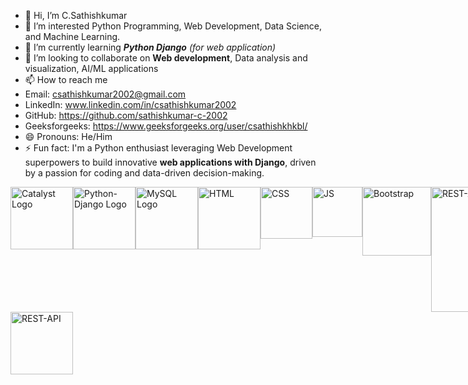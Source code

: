 - 👋 Hi, I’m C.Sathishkumar
- 👀 I’m interested Python Programming, Web Development, Data Science, and Machine Learning.
- 🌱 I’m currently learning ***Python Django*** *(for web application)*
- 💞️ I’m looking to collaborate on **Web development**, Data analysis and visualization, AI/ML applications
- 📫 How to reach me
- Email: csathishkumar2002@gmail.com
- LinkedIn: www.linkedin.com/in/csathishkumar2002
- GitHub: https://github.com/sathishkumar-c-2002
- Geeksforgeeks: https://www.geeksforgeeks.org/user/csathishkhkbl/
- 😄 Pronouns: He/Him
- ⚡ Fun fact: I'm a Python enthusiast leveraging Web Development superpowers to build innovative **web applications with Django**, driven by a passion for coding and data-driven decision-making.

<div style="display: flex; justify-content: space-between;">
    <img src="https://desk.zoho.com/portal/api/kbCategory/4000000217879/logo/327583000026924010?orgId=4241905" alt="Catalyst Logo" width="100">
  <img src="https://www.opengis.ch/wp-content/uploads/2020/04/django-python-logo.png" alt="Python-Django Logo" width="100">
  <img src="https://www.pngplay.com/wp-content/uploads/7/Mysql-Logo-PNG-Free-File-Download.png" alt="MySQL Logo" width="100">
  <img src="https://upload.wikimedia.org/wikipedia/commons/thumb/6/61/HTML5_logo_and_wordmark.svg/768px-HTML5_logo_and_wordmark.svg.png" alt="HTML" width="100">
  <img src="https://cdn.iconscout.com/icon/free/png-256/free-css3-logo-icon-download-in-svg-png-gif-file-formats--css-programming-langugae-language-pack-logos-icons-1175237.png" alt="CSS" width="83">
  <img src="https://upload.wikimedia.org/wikipedia/commons/6/6a/JavaScript-logo.png" alt="JS" width="80">
  <img src="https://epss.ucla.edu/static/bootstrap-5.2.0/site/static/docs/5.2/assets/brand/bootstrap-logo-shadow.png" alt="Bootstrap " width="110">
  <img src="https://miro.medium.com/v2/resize:fit:475/1*yludgK8sb_ZzGAffyKk3AQ.png" alt="REST-API " width="200">
</div>
<div style="display: flex; justify-content: space-between;">
  <img src="https://learnloner.com/wp-content/uploads/2024/02/1661493497844.png" alt="REST-API " width="100">
</div>


